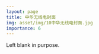```yaml
---
layout: page
title: 中华无线电封面
img: asset/img/10中华无线电封面.jpg
importance: 6
---
```


Left blank in purpose.
